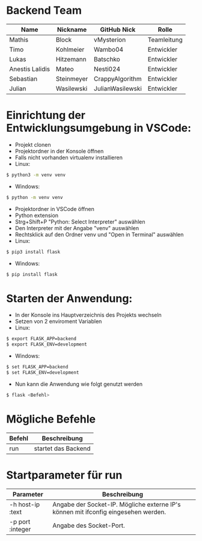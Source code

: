 # Backend Team

Name | Nickname | GitHub Nick | Rolle
------------ | ------------ | ------------ | ------------
Mathis | Block | vMysterion | Teamleitung
Timo | Kohlmeier | Wambo04 | Entwickler
Lukas | Hitzemann | Batschko | Entwickler
Anestis Lalidis | Mateo | Nesti024 | Entwickler
Sebastian | Steinmeyer | CrappyAlgorithm | Entwickler
Julian | Wasilewski | JulianWasilewski | Entwickler

# Einrichtung der Entwicklungsumgebung in VSCode:
- Projekt clonen
- Projektordner in der Konsole öffnen
- Falls nicht vorhanden virtualenv installieren
- Linux: 
```sh
$ python3 -m venv venv
```
- Windows:
```sh
$ python -m venv venv
```
- Projektordner in VSCode öffnen
- Python extension
- Strg+Shift+P "Python: Select Interpreter" auswählen
- Den Interpreter mit der Angabe "venv" auswählen
- Rechtsklick auf den Ordner venv und "Open in Terminal" auswählen
- Linux: 
```sh
$ pip3 install flask
```
- Windows:
```sh
$ pip install flask
```

# Starten der Anwendung:
- In der Konsole ins Hauptverzeichnis des Projekts wechseln
- Setzen von 2 enviroment Variablen
- Linux: 
```sh
$ export FLASK_APP=backend
$ export FLASK_ENV=development
```
- Windows:
```sh
$ set FLASK_APP=backend
$ set FLASK_ENV=development
```
- Nun kann die Anwendung wie folgt genutzt werden
```sh
$ flask <Befehl>
```

# Mögliche Befehle
Befehl | Beschreibung
--- | ---
run | startet das Backend

# Startparameter für run
Parameter | Beschreibung
--- | ---
-h host-ip :text | Angabe der Socket-IP. Mögliche externe IP's können mit ifconfig eingesehen werden.
-p port :integer | Angabe des Socket-Port.
